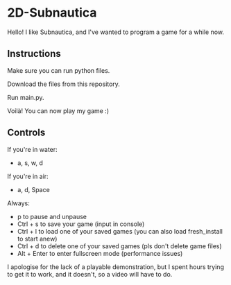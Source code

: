 # 2D-Subnautica

Hello! I like Subnautica, and I've wanted to program a game for a while now.

## Instructions

Make sure you can run python files.

Download the files from this repository.

Run main.py.

Voilà! You can now play my game :)

## Controls

If you're in water:
- a, s, w, d

If you're in air:
- a, d, Space

Always:
- p to pause and unpause
- Ctrl + s to save your game (input in console)
- Ctrl + l to load one of your saved games (you can also load fresh_install to start anew)
- Ctrl + d to delete one of your saved games (pls don't delete game files)
- Alt + Enter to enter fullscreen mode (performance issues)

I apologise for the lack of a playable demonstration, but I spent hours trying to get it to work, and it doesn't, so a video will have to do.
